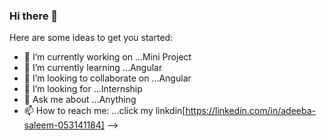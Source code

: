 ### Hi there 👋


Here are some ideas to get you started:

- 🔭 I’m currently working on ...Mini Project
- 🌱 I’m currently learning ...Angular
- 👯 I’m looking to collaborate on ...Angular
- 🤔 I’m looking for ...Internship
- 💬 Ask me about ...Anything
- 📫 How to reach me: ...click my linkdin[https://linkedin.com/in/adeeba-saleem-053141184]
-->
